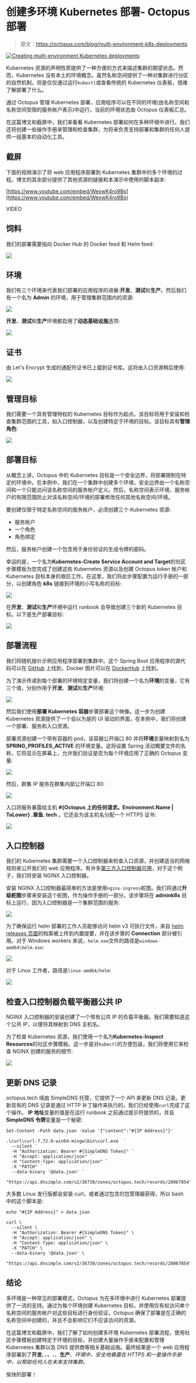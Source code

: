 # 创建多环境 Kubernetes 部署- Octopus 部署

> 原文：<https://octopus.com/blog/multi-environment-k8s-deployments>

[![Creating multi-environment Kubernetes deployments](img/48818fe1e8acca4d631f464782bf3101.png)](#)

Kubernetes 资源的声明性质提供了一种方便的方式来描述集群的期望状态。然而，Kubernetes 没有本土的环境概念。虽然名称空间提供了一种对集群进行分区的自然机制，但是仅仅通过运行`kubectl`或查看传统的 Kubernetes 仪表板，很难了解部署了什么。

通过 Octopus 管理 Kubernetes 部署，应用程序可以在不同的环境(由名称空间和名称空间受限的服务帐户表示)中运行，当前的环境状态由 Octopus 仪表板汇总。

在这篇博文和截屏中，我们来看看 Kubernetes 部署如何在多种环境中进行。我们还将创建一些操作手册来管理和检查集群，为将来负责支持部署和集群的任何人提供一组基本的自动化工具。

## 截屏

下面的视频演示了将 web 应用程序部署到 Kubernetes 集群中的多个环境的过程。博文的其余部分提供了其他资源的链接和本演示中使用的脚本副本:

[https://www.youtube.com/embed/WexwK4ro9Bs](https://www.youtube.com/embed/WexwK4ro9Bs)

VIDEO

## 饲料

我们的部署需要指向 Docker Hub 的 Docker feed 和 Helm feed:

[![](img/522f551a9e0d3073ca57ecfbb2cde530.png)](#)

## 环境

我们有三个环境来代表我们部署的应用程序的进展:**开发**、**测试**和**生产**。然后我们有一个名为 **Admin** 的环境，用于管理集群范围内的资源:

[![](img/61a892b308356af4ac2277b827ec4b03.png)](#)

**开发**、**测试**和**生产**环境都启用了**动态基础设施**选项:

[![](img/22aa9d83531253c48ff15eedafa488fc.png)](#)

## 证书

由 Let's Encrypt 生成的通配符证书已上载到证书库。这将由入口资源稍后使用:

[![](img/0cedb634a0a1f2fd95bc49fc649e5db7.png)](#)

## 管理目标

我们需要一个具有管理特权的 Kubernetes 目标作为起点。该目标将用于安装和检查集群范围的工具，如入口控制器，以及创建特定于环境的目标。该目标具有**管理角色**:

[![](img/dc6092ff21b66efae75daa1f99f68ce2.png)](#)

## 部署目标

从概念上讲，Octopus 中的 Kubernetes 目标是一个安全边界，将部署限制在特定的环境中。在本例中，我们在一个集群中创建多个环境，安全边界由一个名称空间和一个只能访问该名称空间的服务帐户定义。然后，名称空间表示环境，服务帐户的有限范围防止对该名称空间/环境的部署修改任何其他名称空间/环境。

要创建仅限于特定名称空间的服务帐户，必须创建三个 Kubernetes 资源:

*   服务账户
*   一个角色
*   角色绑定

然后，服务帐户创建一个包含用于身份验证的生成令牌的密码。

幸运的是，一个名为**Kubernetes-Create Service Account and Target**的社区步骤模板为您完成了创建这些 Kubernetes 资源以及创建 Octopus token 帐户和 Kubernetes 目标本身的艰巨工作。在这里，我们将此步骤配置为运行手册的一部分，以创建角色 **k8s** 链接到环境的小写名称的目标:

[![](img/6823971f5222c10658766ac4800fc62a.png)](#)

在**开发**、**测试**和**生产**环境中运行 runbook 会导致创建三个新的 Kubernetes 目标。以下是生产部署目标:

[![](img/b72e74c7e0e2cb44d8675f392f8423dd.png)](#)

## 部署流程

我们将随机报价示例应用程序部署到集群中。这个 Spring Boot 应用程序的源代码可以在 [GitHub](https://github.com/OctopusSamples/RandomQuotes-Java) 上找到，Docker 图片可以在 [DockerHub](https://hub.docker.com/r/octopusdeploy/randomquotesjava) 上找到。

为了演示传递到每个部署的环境特定变量，我们将创建一个名为**环境**的变量，它有三个值，分别作用于**开发**、**测试**和**生产**环境:

[![](img/81afe18cc56c3b7118368344df144c53.png)](#)

然后我们使用**部署 Kubernetes 容器**步骤部署这个映像。这一步为创建 Kubernetes 资源提供了一个自以为是的 UI 驱动的界面，在本例中，我们将创建一个部署、服务和入口资源。

部署资源创建一个带有容器的 pod，该容器公开端口 80 并将**环境**变量映射到名为 **SPRING_PROFILES_ACTIVE** 的环境变量。这将设置 Spring 活动概要文件的名称，它将显示在屏幕上，允许我们验证是否为每个环境应用了正确的 Octopus 变量:

[![](img/c40969ba90d4a6e050bc2ae6aad4101d.png)](#)

然后，群集 IP 服务在群集内部公开端口 80:

[![](img/07e1fb2c54330475732cf0a57cca5b45.png)](#)

入口将服务暴露给主机 **#{Octopus 上的任何请求。Environment.Name | ToLower} .章鱼. tech** 。它还会为该主机名分配一个 HTTPS 证书:

[![](img/53eb92ef54e96f981870fa1fdf22a126.png)](#)

## 入口控制器

我们的 Kubernetes 集群需要一个入口控制器来检查入口资源，并创建适当的网络规则来公开我们的 web 应用程序。有许多[第三方入口控制器可用](https://kubernetes.io/docs/concepts/services-networking/ingress-controllers/)，对于这个例子，我们将安装 NGINX 入口控制器。

安装 NGINX 入口控制器最简单的方法是使用`nginx-ingress`舵图。我们将通过**升级舵图**步骤来安装这个舵图，作为操作手册的一部分。该步骤将在 **admink8s** 目标上运行，因为入口控制器是一个集群范围的服务:

[![](img/46da3b4d31be0546063cff57d173febc.png)](#)

为了确保运行 helm 部署的工作人员能够访问 helm v3 可执行文件，来自 [helm releases 页面](https://github.com/helm/helm/releases)的档案被上传到内置提要，并在该步骤的 **Connection** 部分被引用。对于 Windows workers 来说，`helm.exe`文件的路径是`windows-amd64\helm.exe`:

[![](img/0ab48d4ab4c222b48892ec7fbbf82344.png)](#)

对于 Linux 工作者，路径是`linux-amd64/helm`:

[![](img/774b57f2da06db7510a5bf191e53dded.png)](#)

## 检查入口控制器负载平衡器公共 IP

NGINX 入口控制器的安装创建了一个带有公共 IP 的负载平衡器。我们需要知道这个公共 IP，以便将其映射到 DNS 主机名。

为了检查 Kubernetes 资源，我们使用一个名为**Kubernetes-Inspect Resources**的社区步骤模板。这一步是对`kubectl`的方便包装，我们将使用它来检查 NGINX 创建的服务的细节:

[![](img/b35130c3ba869975d1460ed90392b083.png)](#)

## 更新 DNS 记录

octopus.tech 域由 SimpleDNS 托管，它提供了一个 API 来更新 DNS 记录。更新现有的 DNS 记录是通过 HTTP 补丁操作来执行的，我们已经使用`curl`完成了这个操作。 **IP 地址**变量的值是在运行 runbook 之前通过提示符提供的，并且 **SimpleDNS 令牌**变量是一个秘密:

```
Set-Content -Path data.json -Value '{"content":"#{IP Address}"}'

.\curl\curl-7.72.0-win64-mingw\bin\curl.exe  `
  --silent `
  -H "Authorization: Bearer #{SimpleDNS Token}" `
  -H "Accept: application/json" `
  -H "Content-Type: application/json" `
  -X "PATCH" `
  --data-binary '@data.json' `
  "https://api.dnsimple.com/v2/36730/zones/octopus.tech/records/20067854" 
```

大多数 Linux 发行版都会安装 curl，或者通过包含的包管理器获得，所以 bash 中的这个脚本是:

```
echo "#{IP Address}" > data.json

curl \
  --silent \
  -H "Authorization: Bearer #{SimpleDNS Token}" \
  -H "Accept: application/json" \
  -H "Content-Type: application/json" \
  -X "PATCH" \
  --data-binary '@data.json' \
  "https://api.dnsimple.com/v2/36730/zones/octopus.tech/records/20067854" 
```

## 结论

多环境是一种常见的部署模式，Octopus 为在多环境中进行 Kubernetes 部署提供了一流的支持。通过为每个环境创建 Kubernetes 目标，并使用仅有权访问单个名称空间的服务帐户对这些目标进行身份验证，Octopus 确保了部署是在正确的名称空间中创建的，并且不会影响它们不应该访问的资源。

在这篇博文和截屏中，我们了解了如何创建多环境 Kubernetes 部署流程，使用社区步骤模板创建特定于环境的目标，并创建大量操作手册来配置和管理 Kubernetes 集群以及 DNS 提供商等相关基础设施。最终结果是一个 web 应用程序部署到了**开发**、*、**、**、*、**生产**、*环境中，安全地暴露在 HTTPS 和一套操作手册中，以帮助任何人在未来支持集群。*

愉快的部署！